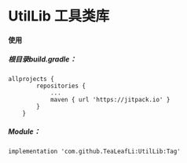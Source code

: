 # UtilLib 工具类库

#### 使用

##### 根目录build.gradle：

```
allprojects {
		repositories {
			...
			maven { url 'https://jitpack.io' }
		}
	}
```  
  
##### Module：
```
implementation 'com.github.TeaLeafLi:UtilLib:Tag'
```
  
